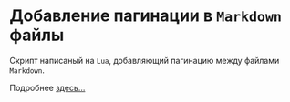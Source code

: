 # Добавление пагинации в `Markdown` файлы

Скрипт написаный на `Lua`,  добавляющий пагинацию между файлами `Markdown`.

Подробнее [здесь…](https://a374ru.github.io/pagination_markdown/)


